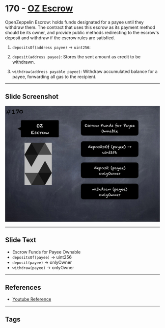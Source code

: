 # 170 - [OZ Escrow](OZ%20Escrow.md)
OpenZeppelin Escrow: holds funds designated for a payee until they withdraw them. The contract that uses this escrow as its payment method should be its owner, and provide public methods redirecting to the escrow's deposit and withdraw if the escrow rules are satisfied.

1. `depositsOf(address payee)` → `uint256`: 
    
2. `deposit(address payee)`: Stores the sent amount as credit to be withdrawn.
    
3. `withdraw(address payable payee)`: Withdraw accumulated balance for a payee, forwarding all gas to the recipient.

___
## Slide Screenshot
![170.png](../../images/3.%20Solidity%20201/170.png)
___
## Slide Text
- Escrow Funds for Payee Ownable
- `depositsOf(payee)` -> uint256
- `deposit(payee)` -> onlyOwner
- `withdraw(payee)` -> onlyOwner
___
## References
- [Youtube Reference](https://youtu.be/L_9Fk6HRwpU?t=669)
___
## Tags